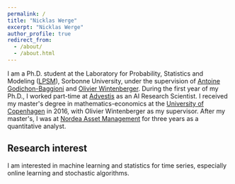 ```yaml
---
permalink: /
title: "Nicklas Werge"
excerpt: "Nicklas Werge"
author_profile: true
redirect_from: 
  - /about/
  - /about.html
---
```


I am a Ph.D. student at the Laboratory for Probability, Statistics and Modeling ([LPSM](https://www.lpsm.paris "LPSM")), Sorbonne University, under the supervision of [Antoine Godichon-Baggioni](http://godichon.perso.math.cnrs.fr) and [Olivier Wintenberger](http://wintenberger.fr). During the first year of my Ph.D., I worked part-time at [Advestis](https://www.advestis.com) as an AI Research Scientist. I received my master's degree in mathematics-economics at the [University of Copenhagen](https://www.ku.dk/english/) in 2016, with Olivier Wintenberger as my supervisor. After my master's, I was at [Nordea Asset Management](https://www.nordeaassetmanagement.com) for three years as a quantitative analyst.

## Research interest
I am interested in machine learning and statistics for time series, especially online learning and stochastic algorithms.
